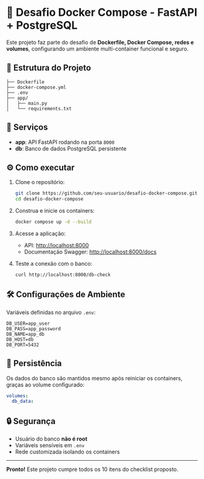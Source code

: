 
# 🐳 Desafio Docker Compose - FastAPI + PostgreSQL

Este projeto faz parte do desafio de **Dockerfile, Docker Compose, redes e volumes**, configurando um ambiente multi-container funcional e seguro.

## 🚀 Estrutura do Projeto
```
├── Dockerfile
├── docker-compose.yml
├── .env
├── app/
│   ├── main.py
│   └── requirements.txt
```

## 🧩 Serviços
- **app**: API FastAPI rodando na porta `8000`
- **db**: Banco de dados PostgreSQL persistente

## ⚙️ Como executar

1. Clone o repositório:
   ```bash
   git clone https://github.com/seu-usuario/desafio-docker-compose.git
   cd desafio-docker-compose
   ```

2. Construa e inicie os containers:
   ```bash
   docker compose up -d --build
   ```

3. Acesse a aplicação:
   - API: [http://localhost:8000](http://localhost:8000)
   - Documentação Swagger: [http://localhost:8000/docs](http://localhost:8000/docs)

4. Teste a conexão com o banco:
   ```bash
   curl http://localhost:8000/db-check
   ```

## 🛠️ Configurações de Ambiente
Variáveis definidas no arquivo `.env`:
```
DB_USER=app_user
DB_PASS=app_password
DB_NAME=app_db
DB_HOST=db
DB_PORT=5432
```

## 💾 Persistência
Os dados do banco são mantidos mesmo após reiniciar os containers, graças ao volume configurado:
```yaml
volumes:
  db_data:
```

## 🔒 Segurança
- Usuário do banco **não é root**
- Variáveis sensíveis em `.env`
- Rede customizada isolando os containers

---
**Pronto!** Este projeto cumpre todos os 10 itens do checklist proposto.
